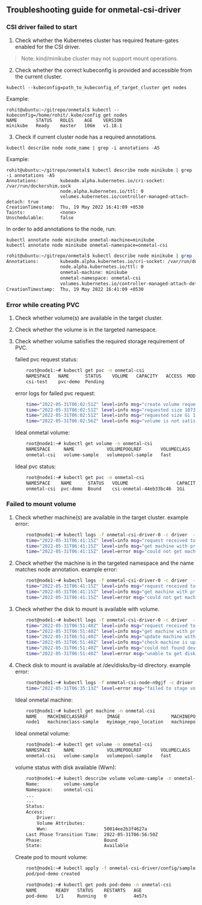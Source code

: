 ## Troubleshooting guide for onmetal-csi-driver

### CSI driver failed to start
1. Check whether the Kubernetes cluster has required feature-gates enabled for the CSI driver. 
> Note: kind/minikube cluster may not support mount operations.
2. Check whether the correct kubeconfig is provided and accessible from the current cluster.
```
kubectl --kubeconfig=path_to_kubeconfig_of_target_cluster get nodes
```
Example:
```
rohit@ubuntu:~/gitrepo/onmetal$ kubectl --kubeconfig=/home/rohit/.kube/config get nodes
NAME       STATUS   ROLES    AGE    VERSION
minikube   Ready    master   106m   v1.18.1

```
3. Check if current cluster node has a required annotations.
```
kubectl describe node node_name | grep -i annotations -A5
```
Example:
```
rohit@ubuntu:~/gitrepo/onmetal$ kubectl describe node minikube | grep -i annotations -A5
Annotations:        kubeadm.alpha.kubernetes.io/cri-socket: /var/run/dockershim.sock
                    node.alpha.kubernetes.io/ttl: 0
                    volumes.kubernetes.io/controller-managed-attach-detach: true
CreationTimestamp:  Thu, 19 May 2022 16:41:09 +0530
Taints:             <none>
Unschedulable:      false
```
In order to add annotations to the node, run:
```
kubectl annotate node minikube onmetal-machine=minikube
kubectl annotate node minikube onmetal-namespace=onmetal-csi
```
```bash
rohit@ubuntu:~/gitrepo/onmetal$ kubectl describe node minikube | grep -i annotations -A5
Annotations:        kubeadm.alpha.kubernetes.io/cri-socket: /var/run/dockershim.sock
                    node.alpha.kubernetes.io/ttl: 0
                    onmetal-machine: minikube
                    onmetal-namespace: onmetal-csi
                    volumes.kubernetes.io/controller-managed-attach-detach: true
CreationTimestamp:  Thu, 19 May 2022 16:41:09 +0530

```

### Error while creating PVC
1. Check whether volume(s) are available in the target cluster.
2. Check whether the volume is in the targeted namespace.
3. Check whether volume satisfies the required storage requirement of PVC.

   failed pvc request status:
    ```bash
        root@node1:~# kubectl get pvc -n onmetal-csi
        NAMESPACE   NAME      STATUS    VOLUME   CAPACITY   ACCESS  MODES   STORAGECLASS                AGE
        csi-test    pvc-demo  Pending                                       onmetal-storageclass-demo   2s
    ```
   error logs for failed pvc request:
    ```bash
        time="2022-05-31T06:02:51Z" level=info msg="create volume request received with volume name csi-onmetal-e022cb7f52"
        time="2022-05-31T06:02:51Z" level=info msg="requested size 1073741824" 
        time="2022-05-31T06:02:51Z" level=info msg="requested size Gi 1Gi"
        time="2022-05-31T06:02:56Z" level=info msg="volume is not satisfied"
    ```
   Ideal onmetal volume:
    ```bash
        root@node1:~# kubectl get volume -n onmetal-csi
        NAMESPACE     NAME            VOLUMEPOOLREF       VOLUMECLASS   STATE       PHASE     AGE
        onmetal-csi   volume-sample   volumepool-sample   fast          Available   Bound   8m43s
    ```
   Ideal pvc status:
    ```bash
        root@node1:~# kubectl get pvc -n onmetal-csi
        NAMESPACE    NAME      STATUS   VOLUME                  CAPACITY  ACCESS MODES   STORAGECLASS                AGE
        onmetal-csi  pvc-demo  Bound    csi-onmetal-44eb33bc46  1Gi       RWO            onmetal-storageclass-demo   9s
    ```

### Failed to mount volume
1. Check whether machine(s) are available in the target cluster.
   example error:
    ```bash
        root@node1:~# kubectl logs -f onmetal-csi-driver-0 -c driver  -n onmetal-csi 
        time="2022-05-31T06:41:15Z" level=info msg="request received to publish volume csi-onmetal-44eb33bc46 at node 192.168.0.108\n"
        time="2022-05-31T06:41:15Z" level=info msg="get machine with provided name and namespace"
        time="2022-05-31T06:41:15Z" level=error msg="could not get machine with name node1,namespace onmetal-csi, error:machines.compute.api.onmetal.de \"node1\" not found"
    ```
2. Check whether the machine is in the targeted namespace and the name matches node annotation.
   example error:
    ```bash
        root@node1:~# kubectl logs -f onmetal-csi-driver-0 -c driver  -n onmetal-csi 
        time="2022-05-31T06:41:15Z" level=info msg="request received to publish volume csi-onmetal-44eb33bc46 at node 192.168.0.108\n"
        time="2022-05-31T06:41:15Z" level=info msg="get machine with provided name and namespace"
        time="2022-05-31T06:41:15Z" level=error msg="could not get machine with name node1,namespace onmetal-csi, error:machines.compute.api.onmetal.de \"node1\" not found"
    ```
3. Check whether the disk to mount is available with volume.
    ```bash
        root@node1:~# kubectl logs -f onmetal-csi-driver-0 -c driver  -n onmetal-csi 
        time="2022-05-31T06:51:40Z" level=info msg="request received to publish volume csi-onmetal-4c50e230e1 at node 192.168.0.108\n"
        time="2022-05-31T06:51:40Z" level=info msg="get machine with provided name and namespace"
        time="2022-05-31T06:51:40Z" level=info msg="update machine with volumeattachment"
        time="2022-05-31T06:51:40Z" level=info msg="check machine is updated"
        time="2022-05-31T06:51:40Z" level=info msg="could not found device for given volume volume-sample"
        time="2022-05-31T06:51:40Z" level=error msg="unable to get disk to mount"
    ```
4. Check disk to mount is available at /dev/disks/by-id directory.
   example error:
    ```bash
        root@node1:~# kubectl logs -f onmetal-csi-node-n9gjf -c driver -n onmetal-csi
        time="2022-05-31T06:35:13Z" level=error msg="failed to stage volume:format of disk \"/host/dev/disk/by-id/wwn-0x50014ee2b3f4627a\" failed: type:(\"ext4\") target:(\"/var/lib/kubelet/plugins/kubernetes.io/csi/onmetal-csi-driver/b6fef28a18a856aa16c7a1201db104c250b95a02e4ec959377f589a096655b4e/globalmount\") options:(\"rw,defaults\") errcode:(exit status 1) output:(mke2fs 1.44.5 (15-Dec-2018)\nThe file /host/dev/disk/by-id/wwn-0x50014ee2b3f4627a does not exist and no size was specified.\n) "
    ```
    Ideal onmetal machine:
    ```bash
        root@node1:~# kubectl get machine -n onmetal-csi
        NAME    MACHINECLASSREF       IMAGE                   MACHINEPOOLREF       STATE     AGE
        node1   machineclass-sample   myimage_repo_location   machinepool-sample   Running   9m28s
    ```
   Ideal onmetal volume:
    ```bash
        root@node1:~# kubectl get volume -n onmetal-csi
        NAMESPACE     NAME            VOLUMEPOOLREF       VOLUMECLASS   STATE       PHASE   AGE
        onmetal-csi   volume-sample   volumepool-sample   fast          Available   Bound   24s
    ```
   volume status with disk available (Wwn):
    ```bash
        root@node1:~# kubectl describe volume volume-sample -n onmetal-csi
        Name:         volume-sample
        Namespace:    onmetal-csi
        ...
        ...
        Status:
        Access:
            Driver:
            Volume Attributes:
            Wwn:                     50014ee2b3f4627a
        Last Phase Transition Time:  2022-05-31T06:56:50Z
        Phase:                       Bound
        State:                       Available
    ```
    Create pod to mount volume:
    ```bash
        root@node1:~# kubectl apply -f onmetal-csi-driver/config/samples/pod.yaml -n onmetal-csi
        pod/pod-demo created
    ```

    ```bash
        root@node1:~# kubectl get pods pod-demo -n onmetal-csi
        NAME       READY   STATUS    RESTARTS   AGE
        pod-demo   1/1     Running   0          4m57s
    ```
